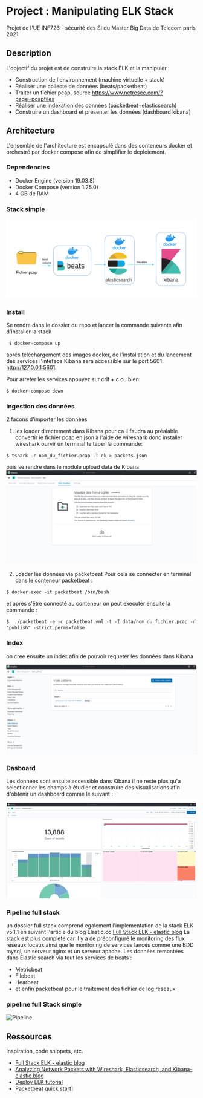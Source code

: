 # Project : Manipulating ELK Stack

Projet de l'UE INF726 - sécurité des SI du Master Big Data de Telecom paris 2021 

## Description

L'objectif du projet est de construire la stack ELK et la manipuler :
* Construction de l'environnement (machine virtuelle + stack)
* Réaliser une collecte de données (beats/packetbeat)
* Traiter un fichier pcap, source https://www.netresec.com/?page=pcapfiles
* Réaliser une indexation des données (packetbeat+elasticsearch)
* Construire un dashboard et présenter les données (dashboard kibana)


## Architecture
L'ensemble de l'architecture est encapsulé dans des conteneurs docker et orchestré par docker compose afin de simplifier le deploiement.
### Dependencies

* Docker Engine (version 19.03.8)
* Docker Compose (version 1.25.0)
* 4 GB de RAM

### Stack simple

![Pipeline][pipeline-simple]

### Install

Se rendre dans le dossier du repo et lancer la commande suivante afin d'installer la stack
```
 $ docker-compose up
```

aprés téléchargement des images docker, de l'installation et du lancement des services l'inteface Kibana sera accessible sur le port 5601:
http://127.0.0.1:5601.

Pour arreter les services appuyez sur crlt + c ou bien:
```
$ docker-compose down
```

### ingestion des données

2 facons d'importer les données 
1.  les loader directement dans Kibana
pour ca il faudra au préalable convertir le fichier pcap en json à l'aide de wireshark
donc installer wireshark ourvir un terminal te taper la commande:
```
$ tshark -r nom_du_fichier.pcap -T ek > packets.json 
```
puis se rendre dans le module upload data de Kibana
![import-data][import-kibana]

2. Loader les données via packetbeat
Pour cela se connecter en terminal dans le conteneur packetbeat :

```
$ docker exec -it packetbeat /bin/bash 
```
et après s'être connecté au conteneur on peut executer ensuite la commande :


```
$  ./packetbeat -e -c packetbeat.yml -t -I data/nom_du_fichier.pcap -d "publish" -strict.perms=false 
```

### Index
on cree ensuite un index afin de pouvoir requeter les données dans Kibana

![index-create][index-kibana]


### Dasboard
Les données sont ensuite accessible dans Kibana il ne reste plus qu'a selectionner les champs à étudier et construire des visualisations
afin d'obtenir un dashboard comme le suivant :

![Dashboard][dash-V7]

### Pipeline full stack
un dossier full stack comprend egalement l'implementation de la stack ELK v5.1.1 en suivant l'article du blog Elastic.co
[Full Stack ELK - elastic blog][fullstack-url]
La stack est plus complete car il y a de préconfiguré le monitoring des flux reseaux locaux ainsi que le monitoring de services lancés comme une BDD mysql, un serveur nginx et un serveur apache. Les données remontées dans Elastic search via tout les services de beats : 
* Metricbeat
* Filebeat 
* Hearbeat 
* et enfin packetbeat pour le traitement des fichier de log  réseaux

### pipeline full Stack simple

![Pipeline][pipeline-full]

## Ressources

Inspiration, code snippets, etc.
* [Full Stack ELK - elastic blog][fullstack-url]
* [Analyzing Network Packets with Wireshark, Elasticsearch, and Kibana- elastic blog][blog-elastic]
* [Deploy ELK tutorial][github-YT]
* [Packetbeat quick start][packetbeat-doc]]

<!-- MARKDOWN LINKS & IMAGES -->
<!-- https://www.markdownguide.org/basic-syntax/#reference-style-links -->
[fullstack-url]: https://www.elastic.co/fr/blog/a-full-stack-in-one-command
[pipeline-simple]: images/pipeline-simple.png
[pipeline-full]: https://api.contentstack.io/v2/uploads/59a07b510a39c22f2827c579/download?uid=bltbd9848f3161729a2
[dash-V7]: images/dash-V7.png
[blog-elastic]:https://www.elastic.co/fr/blog/analyzing-network-packets-with-wireshark-elasticsearch-and-kibana
[github-YT]:https://github.com/justmeandopensource/elk
[packetbeat-doc]:https://www.elastic.co/guide/en/beats/packetbeat/current/packetbeat-installation-configuration.html
[import-kibana]: images/import.png
[index-kibana]:images/index.png
